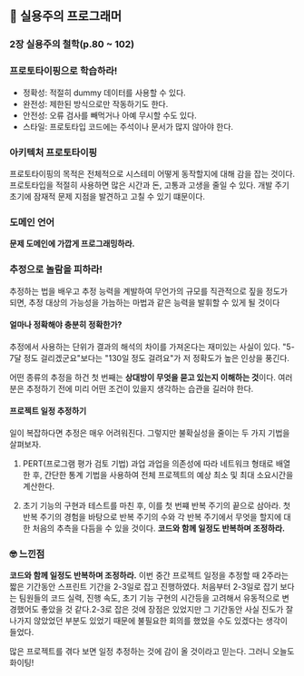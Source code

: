 ## 📘 실용주의 프로그래머

### 2장 실용주의 철학(p.80 ~ 102)

### 프로토타이핑으로 학습하라!

- 정확성: 적절히 dummy 데이터를 사용할 수 있다.
- 완전성: 제한된 방식으로만 작동하기도 한다.
- 안전성: 오류 검사를 빼먹거나 아예 무시할 수도 있다.
- 스타일: 프로토타입 코드에는 주석이나 문서가 많지 않아야 한다.

### 아키텍처 프로토타이핑

프로토타이핑의 목적은 전체적으로 시스테미 어떻게 동작할지에 대해 감을 잡는 것이다. 프로토타입을 적절히 사용하면 많은 시간과 돈, 고통과 고생을 줄일 수 있다. 개발 주기 초기에 잠재적 문제 지점을 발견하고 고칠 수 있기 떄문이다.

### 도메인 언어

**문제 도메인에 가깝게 프로그래밍하라.**

### 추정으로 놀람을 피하라!

추정하는 법을 배우고 추정 능력을 계발하여 무언가의 규모를 직관적으로 짚을 정도가 되면, 추정 대상의 가능성을 가늠하는 마법과 같은 능력을 발휘할 수 있게 될 것이다

#### 얼마나 정확해야 충분히 정확한가?

추정에서 사용하는 단위가 결과의 해석의 차이를 가져온다는 재미있는 사실이 있다. "5-7달 정도 걸리겠군요"보다는 "130일 정도 걸려요"가 저 정확도가 높은 인상을 풍긴다.

어떤 종류의 추정을 하건 첫 번째는 **상대방이 무엇을 묻고 있는지 이해하는 것**이다. 여러분은 추정하기 전에 미리 어떤 조건이 있을지 생각하는 습관을 길러야 한다.

#### 프로젝트 일정 추정하기

일이 복잡하다면 추정은 매우 어려워진다. 그렇지만 불확실성을 줄이는 두 가지 기법을 살펴보자.

1. PERT(프로그램 평가 검토 기법) 과업
   과업을 의존성에 따라 네트워크 형태로 배열한 후, 간단한 통계 기법을 사용하여 전체 프로젝트의 예상 최소 및 최대 소요시간을 계산한다.

2. 초기 기능의 구현과 테스트를 마친 후, 이를 첫 번쨰 반복 주기의 끝으로 삼아라.
   첫 반복 주기의 경험을 바탕으로 반복 주기의 수와 각 반복 주기에서 무엇을 할지에 대한 처음의 추측을 다듬을 수 있을 것이다.
   **코드와 함께 일정도 반복하며 조정하라.**

### 🤓 느낀점

**코드와 함께 일정도 반복하며 조정하라.** 이번 중간 프로젝트 일정을 추정할 때 2주라는 짧은 기간동안 스프린트 기간을 2-3일로 잡고 진행하였다. 처음부터 2-3일로 잡기 보다는 팀원들의 코드 실력, 진행 속도, 초기 기능 구현의 시간등을 고려해서 유동적으로 변경했어도 좋았을 것 같다.2-3로 잡은 것에 장점은 있었지만 그 기간동안 사실 진도가 잘 나가지 않았었던 부분도 있었기 때문에 불필요한 회의를 했었을 수도 있겠다는 생각이 들었다.

많은 프로젝트를 겪다 보면 일정 추정하는 것에 감이 올 것이라고 믿는다. 그러니 오늘도 화이팅!
